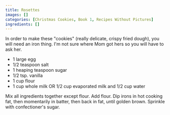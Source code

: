 ```yaml
---
title: Rosettes
images: []
categories: [Christmas Cookies, Book 1, Recipes Without Pictures]
ingredients: []
---
```


In order to make these "cookies" (really delicate, crispy fried dough),
you will need an iron thing. I'm not sure where Mom got hers so you will
have to ask her.

-   1 large egg
-   1/2 teaspoon salt
-   1 heaping teaspoon sugar
-   1/2 tsp. vanilla
-   1 cup flour
-   1 cup whole milk OR 1/2 cup evaporated milk and 1/2 cup water

Mix all ingredients together except flour. Add flour. Dip irons in hot
cooking fat, then momentarily in batter, then back in fat, until golden
brown. Sprinkle with confectioner's sugar.

  